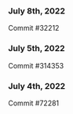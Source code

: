 ### July 8th, 2022

Commit #32212

### July 5th, 2022

Commit #314353


### July 4th, 2022

Commit #72281
